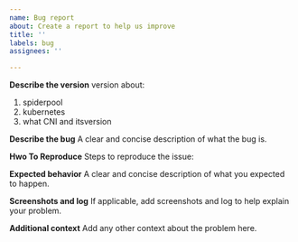 ```yaml
---
name: Bug report
about: Create a report to help us improve
title: ''
labels: bug
assignees: ''

---
```


**Describe the version**
version about:
1. spiderpool
2. kubernetes
3. what CNI and itsversion


**Describe the bug**
A clear and concise description of what the bug is.

**Hwo To Reproduce**
Steps to reproduce the issue:

**Expected behavior**
A clear and concise description of what you expected to happen.

**Screenshots and log**
If applicable, add screenshots and log to help explain your problem.

**Additional context**
Add any other context about the problem here.
